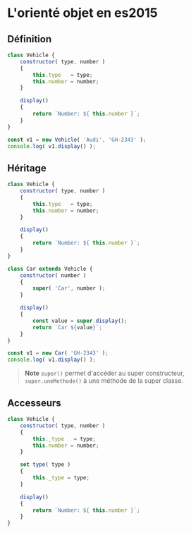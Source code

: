 # L'orienté objet en es2015

## Définition

```js
class Vehicle {
	constructor( type, number )
	{
		this.type   = type;
		this.number = number;
	}

	display()
	{
		return `Number: ${ this.number }`;
	}
}

const v1 = new Vehicle( 'Audi', 'GH-2343' );
console.log( v1.display() );
```

## Héritage

```js
class Vehicle {
	constructor( type, number )
	{
		this.type   = type;
		this.number = number;
	}

	display()
	{
		return `Number: ${ this.number }`;
	}
}

class Car extends Vehicle {
	constructor( number )
	{
		super( 'Car', number );
	}

	display()
	{
		const value = super.display();
		return `Car ${value}`;
	}
}

const v1 = new Car( 'GH-2343' );
console.log( v1.display() );
```

> **Note** `super()` permet d'accéder au super constructeur, `super.uneMethode()` à une méthode de la super classe.

## Accesseurs

```js
class Vehicle {
	constructor( type, number )
	{
		this._type   = type;
		this.number = number;
	}

	set type( type )
	{
		this._type = type;
	}

	display()
	{
		return `Number: ${ this.number }`;
	}
}

```
